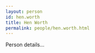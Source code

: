 ```yaml
---
layout: person
id: hen.worth
title: Hen Worth
permalink: people/hen.worth.html
---
```


Person details...